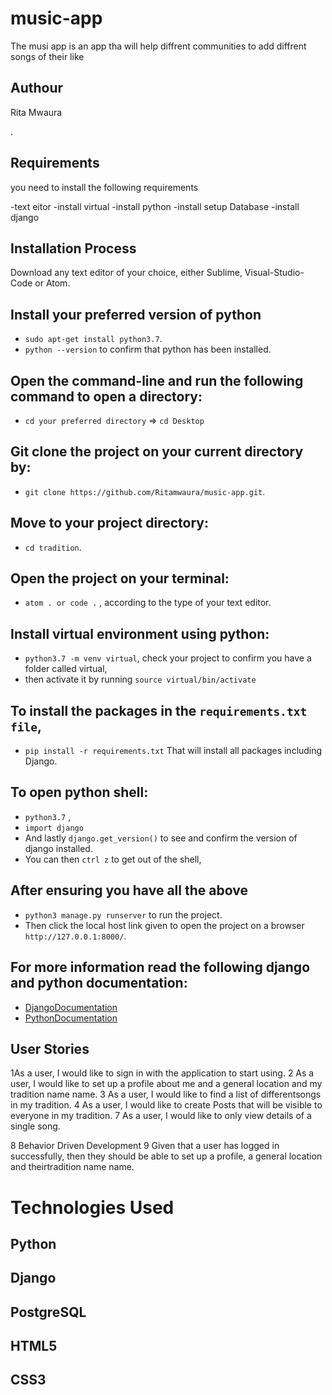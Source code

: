 # music-app
The musi app is an app tha will help diffrent communities to add diffrent songs of their like 
## Authour
Rita Mwaura

.

## Requirements
you need to install the following requirements

-text eitor
-install virtual
-install python
-install setup Database
-install django

## Installation Process

Download any text editor of your choice, 
either Sublime, Visual-Studio-Code or Atom.

## Install your preferred version of python

  - ```sudo apt-get install python3.7```.
  - ```python --version``` to confirm that python has been installed.

## Open the command-line and run the following command to open a directory:
  - ```cd your preferred directory``` => ```cd Desktop```

## Git clone the project on your current directory by:
  - ```git clone https://github.com/Ritamwaura/music-app.git```.

## Move to your project directory:
- ```cd tradition```.

## Open the project on your terminal:
  - ```atom . or code .``` , according to the type of your text editor.

## Install virtual environment using python:
  - ```python3.7 -m venv virtual```, check your project to confirm you have a folder called virtual,
  - then activate it by running ```source virtual/bin/activate```

## To install the packages in the ```requirements.txt file```,
  - ```pip install -r requirements.txt```  That will install all packages including Django.

## To open python shell:
  - ```python3.7``` ,
  - ```import django```
  - And lastly ```django.get_version()``` to see and confirm the version of django installed.
  - You can then ```ctrl z``` to get out of the shell,

## After ensuring you have all the above
  - ```python3 manage.py runserver``` to run the project.
  - Then click the local host link given to open the project on a browser ```http://127.0.0.1:8000/```.


## For more information read the following django and python documentation:
  - [DjangoDocumentation](https://docs.djangoproject.com/en/1.11/intro/install/)
  - [PythonDocumentation](https://www.python.org/doc/)


## User Stories

1As a user, I would like to sign in with the application to start using.
2 As a user, I would like to set up a profile about me and a general location and my tradition name name.
3 As a user, I would like to find a list of differentsongs in my tradition.
4 As a user, I would like to create Posts that will be visible to everyone in my tradition.
7 As a user, I would like to only view details of a single song.

8 Behavior Driven Development
9 Given that a user has logged  in successfully, then they should be able to set up a profile, a general location and theirtradition name name.


# Technologies Used
## Python
## Django
## PostgreSQL
## HTML5
## CSS3
